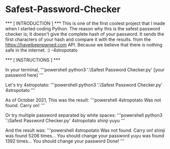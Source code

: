 # Safest-Password-Checker

 *** [ INTRODUCTION ] ***
This is one of the first coolest project that I made when I started coding Python. The reason why this is the safest password checker is; It doesn't give the complete hash of your password. It sends the first characters of your hash and compare it with the results. from the https://haveibeenpwned.com API. Because we believe that there is nothing safe in the internet. :) -4stropotato


 *** [ INSTRUCTIONS ] ***

In your terminal,
'''powershell
python3 '.\Safest Password Checker.py' [your password here]
'''

Let's try 4stropotato:
'''powershell
python3 '.\Safest Password Checker.py' 4stropotato
'''

As of October 2021, This was the result:
'''powershell
4stropotato Was not found. Carry on!
'''

Or try multiple password separated by white spaces:
'''powershell
python3 '.\Safest Password Checker.py' 4stropotato shinji yuyu
'''

And the result was:
'''powershell
4stropotato Was not found. Carry on!
shinji was found 5206 times... You should change your password
yuyu was found 1392 times... You should change your password
Done!
'''